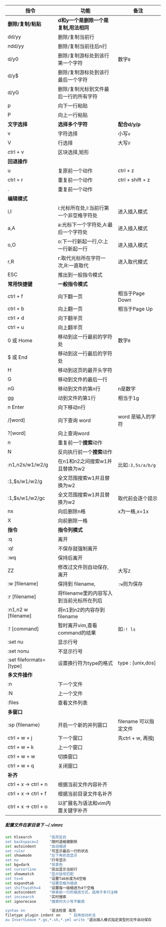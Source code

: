 | 指令                    | 功能                                     | 备注                  |
| ----------------------- | ---------------------------------------- | --------------------- |
| **删除/复制/粘贴**      | **d和y一个是删除一个是复制,用法相同**    |                       |
| dd/yy                   | 删除/复制当前行                          |                       |
| ndd/yy                  | 删除/复制当前往后n行                     |                       |
| d/y0                    | 删除/复制游标处到该行第一个字符          | 数字`0`               |
| d/y$                    | 删除/复制游标处到该行最后一个字符        |                       |
| d/yG                    | 删除/复制光标到文件最后一行的所有字符    |                       |
| p                       | 向下一行粘贴                             |                       |
| P                       | 向上一行粘贴                             |                       |
| **文字选择**            | **选择多个字符**                         | **配合d/y/p**         |
| v                       | 字符选择                                 | 小写`v`               |
| V                       | 行选择                                   | 大写`V`               |
| ctrl + v                | 区块选择,矩形                            |                       |
| **回退操作**            |                                          |                       |
| u                       | 复原前一个动作                           | ctrl + z              |
| ctrl + r                | 重复前一个动作                           | ctrl + shift + z      |
| .                       | 重复前一个动作                           |                       |
| **编辑模式**            |                                          |                       |
| i,I                     | i:光标所在处,I:当前行第一个非空格字符处  | 进入插入模式          |
| a,A                     | a:光标下一个字符处,A:最后一个字符处      | 进入插入模式          |
| o,O                     | o:下一行新起一行,O:上一行新起一行        | 进入插入模式          |
| r,R                     | r:取代光标所在字符一次,R:一直取代        | 进入取代模式          |
| ESC                     | 推出到一般指令模式                       |                       |
| **常用快捷键**          | **一般指令模式**                         |                       |
| ctrl + f                | 向下翻一页                               | 相当于Page Down       |
| ctrl + b                | 向上翻一页                               | 相当于Page Up         |
| ctrl + d                | 向下翻半页                               |                       |
| ctrl + u                | 向上翻半页                               |                       |
| 0 或 Home               | 移动到这一行最前的字符处                 | 数字`0`               |
| $ 或 End                | 移动到这一行最后的字符处                 |                       |
| H                       | 移动到这页的最开头字符                   |                       |
| G                       | 移动到文件的最后一行                     |                       |
| nG                      | 移动到文件的第n行                        | n是数字               |
| gg                      | 动到文件的第1行                          | 相当于1g              |
| n Enter                 | 向下移动n行                              |                       |
| /[word]                 | 向下查询 word                            | word 是输入的字符     |
| ?[word]                 | 向上查询word                             |                       |
| n                       | 重复前一个**搜索**动作                   |                       |
| N                       | 反向执行前一个**搜索**动作               |                       |
| :n1,n2s/w1/w2/g         | 在n1和n2之间搜索w1并且替换为w2           | 比如`:3,5s/a/b/g`     |
| :1,$s/w1/w2/g           | 全文范围搜索w1并且替换为w2               |                       |
| :1,$s/w1/w2/gc          | 全文范围搜索w1并且替换为w2               | 取代前会逐个提示      |
| nx                      | 向后删除n格                              | x为一格,x=1x          |
| X                       | 向前删除一格                             |                       |
| **指令**                | **指令列模式**                           |                       |
| :q                      | 离开                                     |                       |
| :q!                     | 不保存就强制离开                         |                       |
| :wq                     | 保持后离开                               |                       |
| ZZ                      | 修改过文件则自动保存,离开                | 大写`Z`               |
| :w [filename]           | 保持到 filename,                         | `:w`则为保存          |
| :r [filename]           | 将filename里的内容写入到当前光标所在列后 |                       |
| :n1,n2 w [filename]     | 将n1到n2的内容存到filename               |                       |
| :! [command]            | 暂时离开vim,查看command的结果            | 如`:! ls`             |
| :set nu                 | 显示行号                                 |                       |
| :set nonu               | 不显示行号                               |                       |
| :set fileformats=[type] | 设置换行符为type的格式                   | type : [unix,dos]     |
| **多文件操作**          |                                          |                       |
| :n                      | 下一个文件                               |                       |
| :N                      | 上一个文件                               |                       |
| :files                  | 查看文件列表                             |                       |
| **多窗口**              |                                          |                       |
| :sp {filename}          | 开启一个新的并列窗口                     | filename 可以指定文件 |
| ctrl + w + j            | 下一个窗口                               | 先ctrl + w, 再按j     |
| ctrl + w + k            | 上一个窗口                               |                       |
| ctrl + w + w            | 切换窗口                                 |                       |
| ctrl + w + q            | 关闭窗口                                 |                       |
| **补齐**                |                                          |                       |
| ctrl + x -> ctrl + n    | 根据当前文件内容补齐                     |                       |
| ctrl + x -> ctrl + f    | 根据当前目录文件名补齐                   |                       |
| ctrl + x -> ctrl + o    | 以扩展名为语法和vim内置关键字补齐        |                       |

##### 配置文件在家目录下 ~/.vimrc

```sh
set hlsearch     	"高亮反白
set backspace=2 	"随时退格键删除
set autoindent   	"自动缩进
set ruler        	"可显示最后一行的状态
set showmode     	"左下角状态显示
set nu           	"行号显示
set bg=dark      	"背景色
set cursorline 		"突出显示当前行
set showmatch 		"显示括号匹配
set ts=4			"设置Tab长度为4空格
set expandtab		"设置空格为缩进
set shiftwidth=4    "设置每一级缩进为4个空格
set autoindent 		"继承前一行的缩进方式，适用于多行注释
set incsearch		"实时搜索
set ignorecase		"搜索时大小写不敏感

syntax on        	"语法检查 高亮
filetype plugin indent on    " 启用自动补全
au InsertLeave *.go,*.sh,*.yml write "退出插入模式指定类型的文件自动保存
```

